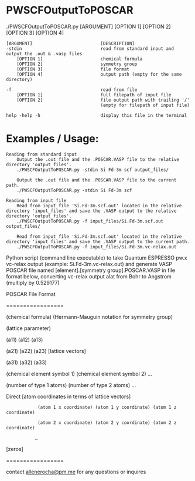 # PWSCFOutputToPOSCAR

./PWSCFOutputToPOSCAR.py [ARGUMENT] [OPTION 1] [OPTION 2] [OPTION 3] [OPTION 4]

    [ARGUMENT]                          [DESCRIPTION]
    -stdin                              read from standard input and output the .out & .vasp files
        [OPTION 1]                      chemical formula
        [OPTION 2]                      symmetry group
        [OPTION 3]                      file format
        [OPTION 4]                      output path (empty for the same directory)
        
    -f                                  read from file
        [OPTION 1]                      full filepath of input file
        [OPTION 2]                      file output path with trailing '/' 
                                        (empty for filepath of input file)
                                        
    help -help -h                       display this file in the terminal
        
      
# Examples / Usage:

    Reading from standard input
        Output the .out file and the .POSCAR.VASP file to the relative directory 'output_files'.
        ./PWSCFOutputToPOSCAR.py -stdin Si Fd-3m scf output_files/

        Output the .out file and the .POSCAR.VASP file to the current path.
        ./PWSCFOutputToPOSCAR.py -stdin Si Fd-3m scf
        
    Reading from input file
        Read from input file 'Si.Fd-3m.scf.out' located in the relative directory 'input_files' and save the .VASP output to the relative directory 'output_files'.
        ./PWSCFOutputToPOSCAR.py -f input_files/Si.Fd-3m.scf.out output_files/

        Read from input file 'Si.Fd-3m.scf.out' located in the relative directory 'input_files' and save the .VASP output to the current path.
        ./PWSCFOutputToPOSCAR.py -f input_files/Si.Fd-3m.vc-relax.out


Python script (command line executable) to take Quantum ESPRESSO pw.x vc-relax output (example: Si.Fd-3m.vc-relax.out) and generate VASP POSCAR file named [element].[symmetry group].POSCAR.VASP in file format below, converting vc-relax output alat from Bohr to Angstrom (multiply by 0.529177)

POSCAR File Format

=================

(chemical formula)          (Hermann-Mauguin notation for symmetry group)

(lattice parameter)

(a11) (a12) (a13)

(a21) (a22) (a23)                               [lattice vectors]

(a31) (a32) (a33)

(chemical element symbol 1) (chemical element symbol 2) …

(number of type 1 atoms) (number of type 2 atoms) …

Direct                                                    [atom coordinates in terms of lattice vectors]

                (atom 1 x coordinate) (atom 1 y coordinate) (atom 1 z coordinate)

                (atom 2 x coordinate) (atom 2 y coordinate) (atom 2 z coordinate)

               …

 

[zeros]

 

=================

contact allenerocha@pm.me for any questions or inquires
